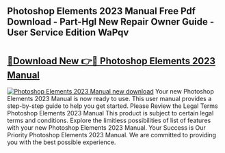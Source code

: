 ## Photoshop Elements 2023 Manual Free Pdf Download - Part-Hgl New Repair Owner Guide - User Service Edition WaPqv

# <h2><a href="http://cf21934.oget.top/?id=Photoshop+Elements+2023+Manual">🔗Download New 👉🔴 Photoshop Elements 2023 Manual</a></h2>

[![Photoshop Elements 2023 Manual new download](https://i.imgur.com/5g1atiW.png)](http://cf21934.oget.top/?id=Photoshop+Elements+2023+Manual)
Your new Photoshop Elements 2023 Manual is now ready to use. This user manual provides a step-by-step guide to help you get started. Please Review the Legal Terms Photoshop Elements 2023 Manual This product is subject to certain legal terms and conditions. Explore the limitless possibilities of list of features with your new Photoshop Elements 2023 Manual. Your Success is Our Priority Photoshop Elements 2023 Manual. We are committed to providing you with the best possible experience.

